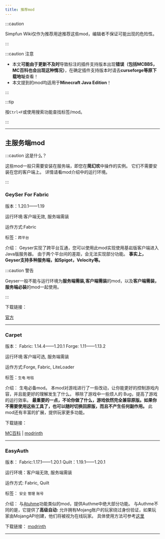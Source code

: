```yaml
---
title: 推荐mod
---
```


:::caution

Simpfun Wiki仅作为推荐用途推荐这些mod，编辑者不保证可能出现的危险性。

:::

:::caution 注意

+ 本文**可能由于更新不及时**导致标注的插件支持版本出现**错误（包括MCBBS，MC百科也会出现这种情况）**，在确定插件支持版本时请去**curseforge等原下载地址**查看！
+ 本文提到的mod均适用于**Minecraft Java Edition**！

:::

:::tip

按`Ctrl+F`或使用搜索功能查找标签/mod。

:::

-----

  
## 主服务端mod
  
:::caution 这是什么？

这些mod一般只需要安装在服务端，即您在**简幻欢**中操作的实例。
它们不需要安装在您的客户端上。
详情请看mod介绍中的运行环境。

:::

### GeySer For Fabric

版本：1.20.1——1.19

运行环境:客户端无效, 服务端需装

运作方式:Fabric

标签：`跨平台`

介绍：
Geyser实现了跨平台互通，您可以使用此mod实现使用基岩版客户端进入Java版服务器。
由于两个平台间的差距，会无法实现部分功能。
**事实上，Geyser支持多种服务端，如Spigot，Velocity等。**

:::caution 警告

Geyser一般不能与运行环境为**服务端需装,客户端需装**的mod，以及**客户端需装，服务端必装**的mod一起使用。

:::

下载链接：

[官方](https://geysermc.org/)

-----

### Carpet

版本：
Fabric: 1.14.4——1.20.1
Forge:  1.11——1.13.2

运行环境:客户端可选, 服务端需装

运作方式:Forge, Fabric, LiteLoader

标签：`生电` `地毯`

介绍：
生电必备mod。
本mod对游戏进行了一些改动，让你能更好的控制游戏内容，并且能更好的理解发生了什么。
移除了游戏中一些烦人的 Bug，提高了游戏的运行效率。
**最重要的一点，不论你做了什么，游戏依然完全兼容原版。如果你不需要使用这些工具了，也可以随时切换回原版，而且不产生任何副作用。**
此mod还有丰富的扩展，提供玩家更多功能。

下载链接：

[MC百科](https://www.mcmod.cn/class/2361.html) | [modrinth](https://modrinth.com/mod/carpet)

-----

### EasyAuth

版本：
Fabric:1.17.1——1.20.1
Quilt：1.19.1——1.20.1

运行环境：客户端无效, 服务端需装

运作方式: Fabric, Quilt

标签： `安全` `管理` `账号`

介绍：
与[Atuhme](https://zxp.simpfun.me/docs/sfe4/mcje/goodplugin#authme)功能类似的mod，提供Authme中绝大部分功能。
与Authme不同的是，它提供了**高级自动:**
允许拥有Mojang账户的玩家绕过身份验证，如果玩家由MojangAPI创建，他们将被视为在线玩家。
具体使用方法可参考[这里](https://www.mcmod.cn/class/6241.html)


下载链接：
[modrinth](https://modrinth.com/mod/easyauth)

-----
